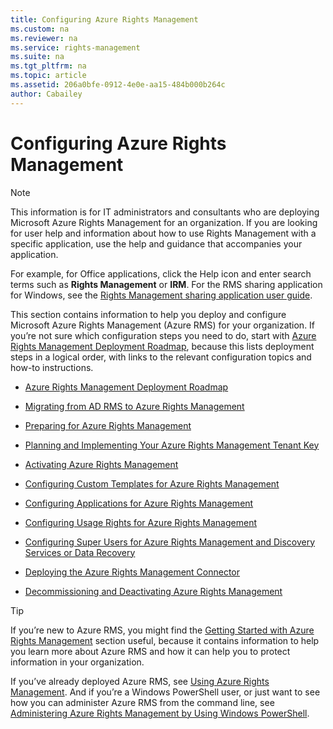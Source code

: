 ```yaml
---
title: Configuring Azure Rights Management
ms.custom: na
ms.reviewer: na
ms.service: rights-management
ms.suite: na
ms.tgt_pltfrm: na
ms.topic: article
ms.assetid: 206a0bfe-0912-4e0e-aa15-484b000b264c
author: Cabailey
---
```

# Configuring Azure Rights Management
> [!NOTE]
> This information is for IT administrators and consultants who are deploying Microsoft Azure Rights Management for an organization. If you are looking for user help and information about how to use Rights Management with a specific application, use the help and guidance that accompanies your application.
> 
> For example, for Office applications, click the Help icon and enter search terms such as **Rights Management** or **IRM**. For the RMS sharing application for Windows, see the [Rights Management sharing application user guide](http://technet.microsoft.com/library/dn339006.aspx).

This section contains information to help you deploy and configure Microsoft Azure Rights Management (Azure RMS) for your organization. If you’re not sure which configuration steps you need to do, start with [Azure Rights Management Deployment Roadmap](../Topic/Azure_Rights_Management_Deployment_Roadmap.md), because this lists deployment steps in a logical order, with links to the relevant configuration topics and how-to instructions.

-   [Azure Rights Management Deployment Roadmap](../Topic/Azure_Rights_Management_Deployment_Roadmap.md)

-   [Migrating from AD RMS to Azure Rights Management](../Topic/Migrating_from_AD_RMS_to_Azure_Rights_Management.md)

-   [Preparing for Azure Rights Management](../Topic/Preparing_for_Azure_Rights_Management.md)

-   [Planning and Implementing Your Azure Rights Management Tenant Key](../Topic/Planning_and_Implementing_Your_Azure_Rights_Management_Tenant_Key.md)

-   [Activating Azure Rights Management](../Topic/Activating_Azure_Rights_Management.md)

-   [Configuring Custom Templates for Azure Rights Management](../Topic/Configuring_Custom_Templates_for_Azure_Rights_Management.md)

-   [Configuring Applications for Azure Rights Management](../Topic/Configuring_Applications_for_Azure_Rights_Management.md)

-   [Configuring Usage Rights for Azure Rights Management](../Topic/Configuring_Usage_Rights_for_Azure_Rights_Management.md)

-   [Configuring Super Users for Azure Rights Management and Discovery Services or Data Recovery](../Topic/Configuring_Super_Users_for_Azure_Rights_Management_and_Discovery_Services_or_Data_Recovery.md)

-   [Deploying the Azure Rights Management Connector](../Topic/Deploying_the_Azure_Rights_Management_Connector.md)

-   [Decommissioning and Deactivating Azure Rights Management](../Topic/Decommissioning_and_Deactivating_Azure_Rights_Management.md)

> [!TIP]
> If you’re new to Azure RMS, you might find the [Getting Started with Azure Rights Management](../Topic/Getting_Started_with_Azure_Rights_Management.md) section useful, because it contains information to help you learn more about Azure RMS and how it can help you to protect information in your organization.
> 
> If you’ve already deployed Azure RMS, see [Using Azure Rights Management](../Topic/Using_Azure_Rights_Management.md). And if you’re a Windows PowerShell user, or just want to see how you can administer Azure RMS from the command line, see [Administering Azure Rights Management by Using Windows PowerShell](../Topic/Administering_Azure_Rights_Management_by_Using_Windows_PowerShell.md).

